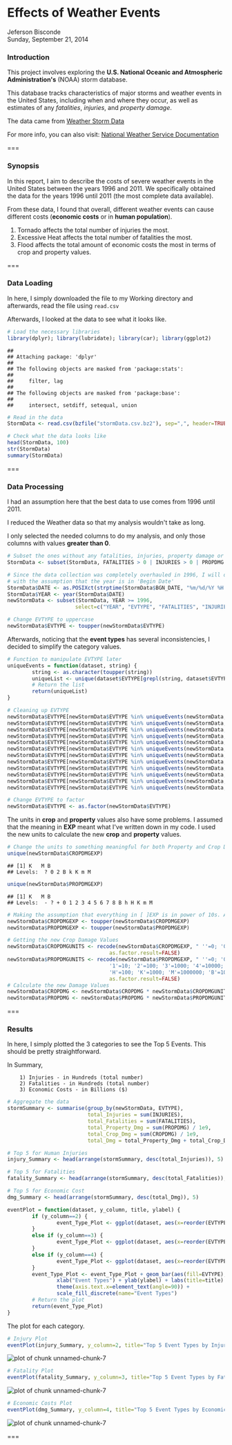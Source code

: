 # Effects of Weather Events
Jeferson Bisconde  
Sunday, September 21, 2014  

### Introduction

This project involves exploring the **U.S. National Oceanic and Atmospheric Administration's** (NOAA) storm database. 

This database tracks characteristics of major storms and weather events in the United States, including when and where they occur, as well as estimates of any *fatalities*, *injuries*, and *property damage*.

The data came from [Weather Storm Data](https://d396qusza40orc.cloudfront.net/repdata%2Fdata%2FStormData.csv.bz2)

For more info, you can also visit: [National Weather Service Documentation](https://d396qusza40orc.cloudfront.net/repdata%2Fpeer2_doc%2Fpd01016005curr.pdf)

===

### Synopsis

In this report, I aim to describe the costs of severe weather events in the United States between the years 1996 and 2011. We specifically obtained the data for the years 1996 until 2011 (the most complete data available). 

From these data, I found that overall, different weather events can cause different costs (**economic costs** or in **human population**). 

1) Tornado affects the total number of injuries the most.  
2) Excessive Heat affects the total number of fatalities the most.  
3) Flood affects the total amount of economic costs the most in terms of crop and property values.  

===

### Data Loading

In here, I simply downloaded the file to my Working directory and afterwards, read the file using `read.csv`

Afterwards, I looked at the data to see what it looks like.


```r
# Load the necessary libraries
library(dplyr); library(lubridate); library(car); library(ggplot2)
```

```
## 
## Attaching package: 'dplyr'
## 
## The following objects are masked from 'package:stats':
## 
##     filter, lag
## 
## The following objects are masked from 'package:base':
## 
##     intersect, setdiff, setequal, union
```


```r
# Read in the data
StormData <- read.csv(bzfile("stormData.csv.bz2"), sep=",", header=TRUE)

# Check what the data looks like
head(StormData, 100)
str(StormData)
summary(StormData)
```

===

### Data Processing

I had an assumption here that the best data to use comes from 1996 until 2011.

I reduced the Weather data so that my analysis wouldn't take as long. 

I only selected the needed columns to do my analysis, and only those columns with values **greater than 0**.


```r
# Subset the ones without any fatalities, injuries, property damage or crop damage
StormData <- subset(StormData, FATALITIES > 0 | INJURIES > 0 | PROPDMG > 0 | CROPDMG > 0)

# Since the data collection was completely overhauled in 1996, I will only be using the data from 1996 until 2011
# with the assumption that the year is in 'Begin Date'
StormData$DATE <- as.POSIXct(strptime(StormData$BGN_DATE, "%m/%d/%Y %H:%M:%S"))
StormData$YEAR <- year(StormData$DATE)
newStormData <- subset(StormData, YEAR >= 1996, 
                      select=c("YEAR", "EVTYPE", "FATALITIES", "INJURIES", "PROPDMG", "PROPDMGEXP", "CROPDMG", "CROPDMGEXP"))

# Change EVTYPE to uppercase
newStormData$EVTYPE <- toupper(newStormData$EVTYPE)
```


Afterwards, noticing that the **event types** has several inconsistencies, I decided to simplify the category values.


```r
# Function to manipulate EVTYPE later
uniqueEvents = function(dataset, string) {
        string <- as.character(toupper(string))
        uniqueList <- unique(dataset$EVTYPE[grepl(string, dataset$EVTYPE)])
        # Return the list
        return(uniqueList)
}

# Cleaning up EVTYPE
newStormData$EVTYPE[newStormData$EVTYPE %in% uniqueEvents(newStormData, "TORNADO")] <- "TORNADO"
newStormData$EVTYPE[newStormData$EVTYPE %in% uniqueEvents(newStormData, "TSTM")] <- "THUNDERSTORM"
newStormData$EVTYPE[newStormData$EVTYPE %in% uniqueEvents(newStormData, "THUNDERSTORM")] <- "THUNDERSTORM"
newStormData$EVTYPE[newStormData$EVTYPE %in% uniqueEvents(newStormData, "WIND")] <- "WIND"
newStormData$EVTYPE[newStormData$EVTYPE %in% uniqueEvents(newStormData, "FLOOD")] <- "FLOOD"
newStormData$EVTYPE[newStormData$EVTYPE %in% uniqueEvents(newStormData, "SNOW")] <- "SNOW"
newStormData$EVTYPE[newStormData$EVTYPE %in% uniqueEvents(newStormData, "FREEZE")] <- "FREEZE"
newStormData$EVTYPE[newStormData$EVTYPE %in% uniqueEvents(newStormData, "FOG")] <- "FOG"
newStormData$EVTYPE[newStormData$EVTYPE %in% uniqueEvents(newStormData, "FIRE")] <- "FIRE"
newStormData$EVTYPE[newStormData$EVTYPE %in% uniqueEvents(newStormData, "FREEZ")] <- "FREEZE"
newStormData$EVTYPE[newStormData$EVTYPE %in% uniqueEvents(newStormData, "STORM")] <- "STORM"
newStormData$EVTYPE[newStormData$EVTYPE %in% uniqueEvents(newStormData, "TYPHOON")] <- "HURRICANE"

# Change EVTYPE to factor
newStormData$EVTYPE <- as.factor(newStormData$EVTYPE)
```


The units in **crop** and **property** values also have some problems. I assumed that the meaning in **EXP** meant what I've written down in my code. I used the new units to calculate the new **crop** and **property** values.


```r
# Change the units to something meaningful for both Property and Crop Damage
unique(newStormData$CROPDMGEXP)
```

```
## [1] K   M B
## Levels:  ? 0 2 B k K m M
```

```r
unique(newStormData$PROPDMGEXP)
```

```
## [1] K   M B
## Levels:  - ? + 0 1 2 3 4 5 6 7 8 B h H K m M
```

```r
# Making the assumption that everything in [ ]EXP is in power of 10s. Also removing the ones that do not make sense
newStormData$CROPDMGEXP <- toupper(newStormData$CROPDMGEXP)
newStormData$PROPDMGEXP <- toupper(newStormData$PROPDMGEXP)

# Getting the new Crop Damage Values
newStormData$CROPDMGUNITS <- recode(newStormData$CROPDMGEXP, " ''=0; '0'=0; '?'=0; '2'=100; 'K'=1000; 'M'=1000000; 'B'=1000000000",
                                 as.factor.result=FALSE)
newStormData$PROPDMGUNITS <- recode(newStormData$PROPDMGEXP, " ''=0; '0'=0; '?'=0; '-'=0; '+'=0; 
                                 '1'=10; '2'=100; '3'=1000; '4'=10000; '5'=100000; '6'=1000000; '7'=10000000; '8'=100000000;
                                 'H'=100; 'K'=1000; 'M'=1000000; 'B'=1000000000",
                                 as.factor.result=FALSE)
# Calculate the new Damage Values
newStormData$CROPDMG <- newStormData$CROPDMG * newStormData$CROPDMGUNITS
newStormData$PROPDMG <- newStormData$PROPDMG * newStormData$PROPDMGUNITS
```

===

### Results

In here, I simply plotted the 3 categories to see the Top 5 Events. This should be pretty straightforward.

In Summary,  

        1) Injuries - in Hundreds (total number)  
        2) Fatalities - in Hundreds (total number)  
        3) Economic Costs - in Billions ($)  


```r
# Aggregate the data
stormSummary <- summarise(group_by(newStormData, EVTYPE),
                          total_Injuries = sum(INJURIES),
                          total_Fatalities = sum(FATALITIES),
                          total_Property_Dmg = sum(PROPDMG) / 1e9,
                          total_Crop_Dmg = sum(CROPDMG) / 1e9,
                          total_Dmg = total_Property_Dmg + total_Crop_Dmg)

# Top 5 for Human Injuries
injury_Summary <- head(arrange(stormSummary, desc(total_Injuries)), 5)

# Top 5 for Fatalities
fatality_Summary <- head(arrange(stormSummary, desc(total_Fatalities)), 5)

# Top 5 for Economic Cost
dmg_Summary <- head(arrange(stormSummary, desc(total_Dmg)), 5)

eventPlot = function(dataset, y_column, title, ylabel) {
        if (y_column==2) {
                event_Type_Plot <- ggplot(dataset, aes(x=reorder(EVTYPE, -total_Injuries), y=total_Injuries / 100))
        }
        else if (y_column==3) {
                event_Type_Plot <- ggplot(dataset, aes(x=reorder(EVTYPE, -total_Fatalities), y=total_Fatalities / 100))
        }
        else if (y_column==4) {
                event_Type_Plot <- ggplot(dataset, aes(x=reorder(EVTYPE, -total_Dmg), y=total_Dmg))
        }
        event_Type_Plot <- event_Type_Plot + geom_bar(aes(fill=EVTYPE), colour="black", stat="identity") +
                xlab("Event Types") + ylab(ylabel) + labs(title=title) +
                theme(axis.text.x=element_text(angle=90)) + 
                scale_fill_discrete(name="Event Types")
        # Return the plot
        return(event_Type_Plot)
}
```


The plot for each category.


```r
# Injury Plot
eventPlot(injury_Summary, y_column=2, title="Top 5 Event Types by Injuries", ylabel="Total Injuries (in Hundreds)")
```

![plot of chunk unnamed-chunk-7](./Reproducible_Research_Assignment2_files/figure-html/unnamed-chunk-71.png) 

```r
# Fatality Plot
eventPlot(fatality_Summary, y_column=3, title="Top 5 Event Types by Fatalities", ylabel="Total Fatalities (in Hundreds)")
```

![plot of chunk unnamed-chunk-7](./Reproducible_Research_Assignment2_files/figure-html/unnamed-chunk-72.png) 

```r
# Economic Costs Plot
eventPlot(dmg_Summary, y_column=4, title="Top 5 Event Types by Economic Costs", ylabel="Total Economic Costs (in Billions $)")
```

![plot of chunk unnamed-chunk-7](./Reproducible_Research_Assignment2_files/figure-html/unnamed-chunk-73.png) 

===
